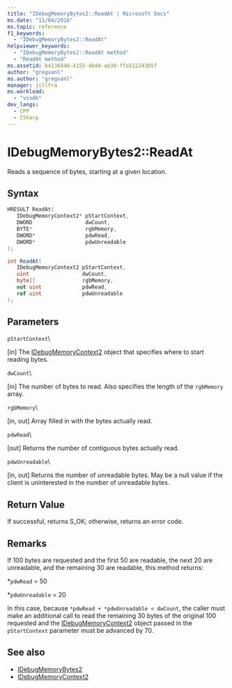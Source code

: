 ```yaml
---
title: "IDebugMemoryBytes2::ReadAt | Microsoft Docs"
ms.date: "11/04/2016"
ms.topic: reference
f1_keywords:
  - "IDebugMemoryBytes2::ReadAt"
helpviewer_keywords:
  - "IDebugMemoryBytes2::ReadAt method"
  - "ReadAt method"
ms.assetid: b413684d-4155-4bd4-ae30-ffa512243b5f
author: "gregvanl"
ms.author: "gregvanl"
manager: jillfra
ms.workload:
  - "vssdk"
dev_langs:
  - CPP
  - CSharp
---
```

# IDebugMemoryBytes2::ReadAt
Reads a sequence of bytes, starting at a given location.

## Syntax

```cpp
HRESULT ReadAt( 
   IDebugMemoryContext2* pStartContext,
   DWORD                 dwCount,
   BYTE*                 rgbMemory,
   DWORD*                pdwRead,
   DWORD*                pdwUnreadable
);
```

```csharp
int ReadAt(
   IDebugMemoryContext2 pStartContext,
   uint                 dwCount,
   byte[]               rgbMemory,
   out uint             pdwRead,
   ref uint             pdwUnreadable
);
```

## Parameters
 `pStartContext`\

 [in] The [IDebugMemoryContext2](../../../extensibility/debugger/reference/idebugmemorycontext2.md) object that specifies where to start reading bytes.

 `dwCount`\

 [in] The number of bytes to read. Also specifies the length of the `rgbMemory` array.

 `rgbMemory`\

 [in, out] Array filled in with the bytes actually read.

 `pdwRead`\

 [out] Returns the number of contiguous bytes actually read.

 `pdwUnreadable`\

 [in, out] Returns the number of unreadable bytes. May be a null value if the client is uninterested in the number of unreadable bytes.

## Return Value
 If successful, returns S_OK; otherwise, returns an error code.

## Remarks
 If 100 bytes are requested and the first 50 are readable, the next 20 are unreadable, and the remaining 30 are readable, this method returns:

 *`pdwRead` = 50

 *`pdwUnreadable` = 20

 In this case, because `*pdwRead + *pdwUnreadable < dwCount`, the caller must make an additional call to read the remaining 30 bytes of the original 100 requested and the [IDebugMemoryContext2](../../../extensibility/debugger/reference/idebugmemorycontext2.md) object passed in the `pStartContext` parameter must be advanced by 70.

## See also
- [IDebugMemoryBytes2](../../../extensibility/debugger/reference/idebugmemorybytes2.md)
- [IDebugMemoryContext2](../../../extensibility/debugger/reference/idebugmemorycontext2.md)